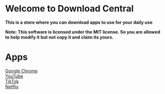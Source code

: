 # Welcome to Download Central

**This is a store where you can download apps to use for your daily use**

**Note: This software is licensed under the MIT license. So you are allowed to help modify it but not copy it and claim its yours.**

# Apps

[Google Chrome](GoogleChrome/)
<br>
[YouTube](Youtube/)
<br>
[TikTok](TikTok/)
<br>
[Netflix](Netflix/)
